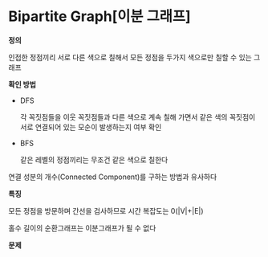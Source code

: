 # Bipartite Graph[이분 그래프]

**정의**

 인접한 정점끼리 서로 다른 색으로 칠해서 모든 정점을 두가지 색으로만 칠할 수 있는 그래프

**확인 방법**

- DFS

  각 꼭짓점들을 이웃 꼭짓점들과 다른 색으로 계속 칠해 가면서 같은 색의 꼭짓점이 서로 연결되어 있는 모순이 발생하는지 여부 확인

- BFS

  같은 레벨의 정점끼리는 무조건 같은 색으로 칠한다

연결 성분의 개수(Connected Component)를 구하는 방법과 유사하다

**특징**

모든 정점을 방문하며 간선을 검사하므로 시간 복잡도는 0(|V|+|E|)

홀수 길이의 순환그래프는 이분그래프가 될 수 없다

**문제**





